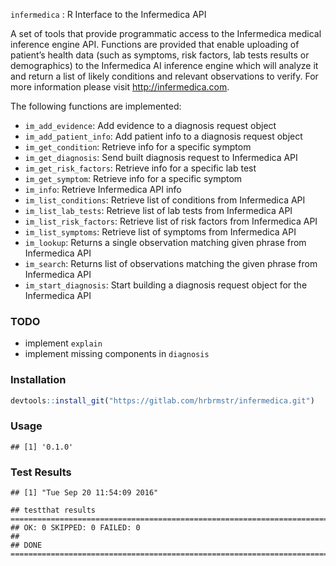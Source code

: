 
`infermedica` : R Interface to the Infermedica API

A set of tools that provide programmatic access to the Infermedica medical inference engine API. Functions are provided that enable uploading of patient’s health data (such as symptoms, risk factors, lab tests results or demographics) to the Infermedica AI inference engine which will analyze it and return a list of likely conditions and relevant observations to verify. For more information please visit <http://infermedica.com>.

The following functions are implemented:

-   `im_add_evidence`: Add evidence to a diagnosis request object
-   `im_add_patient_info`: Add patient info to a diagnosis request object
-   `im_get_condition`: Retrieve info for a specific symptom
-   `im_get_diagnosis`: Send built diagnosis request to Infermedica API
-   `im_get_risk_factors`: Retrieve info for a specific lab test
-   `im_get_symptom`: Retrieve info for a specific symptom
-   `im_info`: Retrieve Infermedica API info
-   `im_list_conditions`: Retrieve list of conditions from Infermedica API
-   `im_list_lab_tests`: Retrieve list of lab tests from Infermedica API
-   `im_list_risk_factors`: Retrieve list of risk factors from Infermedica API
-   `im_list_symptoms`: Retrieve list of symptoms from Infermedica API
-   `im_lookup`: Returns a single observation matching given phrase from Infermedica API
-   `im_search`: Returns list of observations matching the given phrase from Infermedica API
-   `im_start_diagnosis`: Start building a diagnosis request object for the Infermedica API

### TODO

-   implement `explain`
-   implement missing components in `diagnosis`

### Installation

``` r
devtools::install_git("https://gitlab.com/hrbrmstr/infermedica.git")
```

### Usage

    ## [1] '0.1.0'

### Test Results

    ## [1] "Tue Sep 20 11:54:09 2016"

    ## testthat results ========================================================================================================
    ## OK: 0 SKIPPED: 0 FAILED: 0
    ## 
    ## DONE ===================================================================================================================
